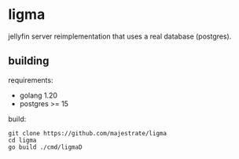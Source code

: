 
# ligma

jellyfin server reimplementation that uses a real database (postgres).


## building

requirements:

* golang 1.20
* postgres >= 15

build:

    git clone https://github.com/majestrate/ligma
    cd ligma
    go build ./cmd/ligmaD
